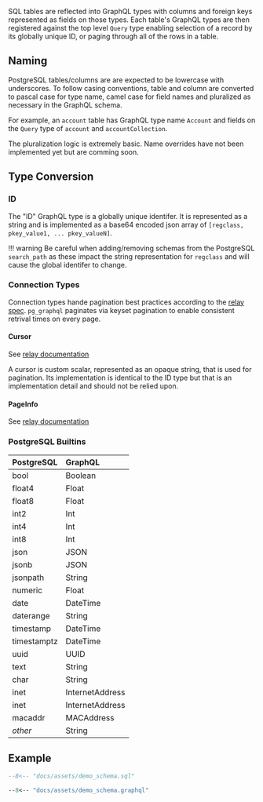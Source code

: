 SQL tables are reflected into GraphQL types with columns and foreign keys represented as fields on those types. Each table's GraphQL types are then registered against the top level `Query` type enabling selection of a record by its globally unique ID, or paging through all of the rows in a table.

## Naming

PostgreSQL tables/columns are are expected to be lowercase with underscores. To follow casing conventions, table and column are converted to pascal case for type name, camel case for field names and pluralized as necessary in the GraphQL schema.

For example, an `account` table has GraphQL type name `Account` and fields on the `Query` type of `account` and `accountCollection`.

The pluralization logic is extremely basic. Name overrides have not been implemented yet but are comming soon.


## Type Conversion

### ID

The "ID" GraphQL type is a globally unique identifer. It is represented as a string and is implemented as a base64 encoded json array of `[regclass, pkey_value1, ... pkey_valueN]`.


!!! warning
    Be careful when adding/removing schemas from the PostgreSQL `search_path` as these impact the string representation for `regclass` and will cause the global identifer to change.

### Connection Types

Connection types hande pagination best practices according to the [relay spec](https://relay.dev/graphql/connections.htm#). `pg_graphql` paginates via keyset pagination to enable consistent retrival times on every page.

#### Cursor

See [relay documentation](https://relay.dev/graphql/connections.htm#sec-Cursor)

A cursor is custom scalar, represented as an opaque string, that is used for pagination. Its implementation is identical to the ID type but that is an implementation detail and should not be relied upon.

#### PageInfo

See [relay documentation](https://relay.dev/graphql/connections.htm#sec-undefined.PageInfo)


### PostgreSQL Builtins

|PostgreSQL     |GraphQL        |
|:--------------|:--------------|
|bool           |Boolean        |
|float4         |Float          |
|float8         |Float          |
|int2           |Int            |
|int4           |Int            |
|int8           |Int            |
|json           |JSON           |
|jsonb          |JSON           |
|jsonpath       |String         |
|numeric        |Float          |
|date           |DateTime       |
|daterange      |String         |
|timestamp      |DateTime       |
|timestamptz    |DateTime       |
|uuid           |UUID           |
|text           |String         |
|char           |String         |
|inet           |InternetAddress|
|inet           |InternetAddress|
|macaddr        |MACAddress     |
|*other*        |String         |


## Example

```sql
--8<-- "docs/assets/demo_schema.sql"
```

```graphql
--8<-- "docs/assets/demo_schema.graphql"
```
